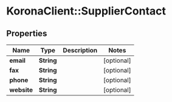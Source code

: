 # KoronaClient::SupplierContact

## Properties
Name | Type | Description | Notes
------------ | ------------- | ------------- | -------------
**email** | **String** |  | [optional] 
**fax** | **String** |  | [optional] 
**phone** | **String** |  | [optional] 
**website** | **String** |  | [optional] 


